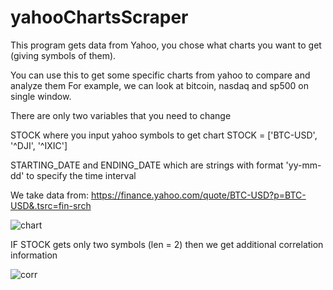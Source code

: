# yahooChartsScraper
This program gets data from Yahoo, you chose what charts you want to get (giving symbols of them). 

You can use this to get some specific charts from yahoo to compare and analyze them 
For example, we can look at bitcoin, nasdaq and sp500 on single window. 

There are only two variables that you need to change

STOCK where you input yahoo symbols to get chart 
STOCK = ['BTC-USD', '^DJI', '^IXIC']

STARTING_DATE and ENDING_DATE which are strings with format 'yy-mm-dd' to specify the time interval

We take data from: https://finance.yahoo.com/quote/BTC-USD?p=BTC-USD&.tsrc=fin-srch

![chart](https://user-images.githubusercontent.com/61027817/178531903-88e6961e-336e-42c4-be1e-6fdf844b1bea.PNG)


IF STOCK gets only two symbols (len = 2) then we get additional correlation information 


![corr](https://user-images.githubusercontent.com/61027817/178533356-ede1b0e2-7778-4572-b12f-b8e35dfe6603.PNG)
